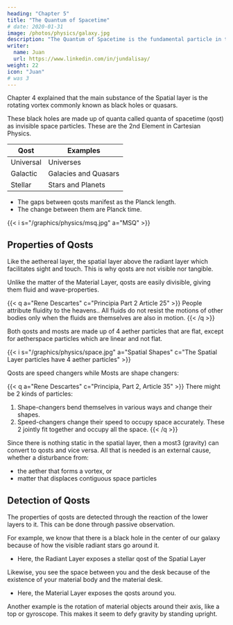 ```yaml
---
heading: "Chapter 5"
title: "The Quantum of Spacetime"
# date: 2020-01-31
image: /photos/physics/galaxy.jpg
description: "The Quantum of Spacetime is the fundamental particle in the Spatial Layer"
writer:
  name: Juan
  url: https://www.linkedin.com/in/jundalisay/
weight: 22
icon: "Juan"
# was 3
---
```



Chapter 4 explained that the main substance of the Spatial layer is the rotating vortex commonly known as black holes or quasars. 

These black holes are made up of quanta called quanta of spacetime (qost) as invisible space particles. These are the 2nd Element in Cartesian Physics.


Qost |  Examples
--- | ---
Universal | Universes
Galactic | Galacies and Quasars
Stellar | Stars and Planets


- The gaps between qosts manifest as the Planck length. 
- The change between them are Planck time. 


{{< i s="/graphics/physics/msq.jpg" a="MSQ" >}}


<!-- This leads to:
- Galactic gravity from a rotating qost1
- Stellar or Planetary gravity from a rotating qost2
- Centrifugal and centripetal forces from a rotating material object qost3 -->

<!-- ### Why are Galaxies both Qost and Qots?

We refer to galaxies as qosts when their nature is confined to a single universe or reality.

We refer to them as qots when their nature is compared to those of other universes or realities. 

Since the current sciences have no knowledge of the properties of other universes or realities, then we will refer to them as qosts. But after humans learn how to teleport to other galaxies then they will be referred to as qots.    

Like qoas (monads), qosts are above the Radiant Layer (Electromagnetism). This makes them likewise invisible and not tangible. For example, you see that there is a space between you and your desk, but you cannot see the properties of that space.

In ancient natural philosophy, this was called the metaphysical 'Air' Element that filled all of physical existence, preventing any Void in Nature.  -->


## Properties of Qosts

Like the aethereal layer, the spatial layer above the radiant layer which facilitates sight and touch. This is why qosts are not visible nor tangible.

Unlike the matter of the Material Layer, qosts are easily divisible, giving them fluid and wave-properties. 

{{< q a="Rene Descartes" c="Principia Part 2 Article 25" >}}
People attribute fluidity to the heavens.. All fluids do not resist the motions of other bodies only when the fluids are themselves are also in motion. 
{{< /q >}}


Both qosts and mosts are made up of 4 aether particles that are flat, except for aetherspace particles which are linear and not flat. 

{{< i s="/graphics/physics/space.jpg" a="Spatial Shapes" c="The Spatial Layer particles have 4 aether particles" >}}


Qosts are speed changers while Mosts are shape changers:

{{< q a="Rene Descartes" c="Principia, Part 2, Article 35" >}}
There might be 2 kinds of particles:
1. Shape-changers bend themselves in various ways and change their shapes.
2. Speed-changers change their speed to occupy space accurately. These 2 jointly fit together and occupy all the space.
{{< /q >}}


Since there is nothing static in the spatial layer, then a most3 (gravity) can convert to qosts and vice versa. All that is needed is an external cause, whether a disturbance from:
- the aether that forms a vortex, or 
- matter that displaces contiguous space particles



## Detection of Qosts

The properties of qosts are detected through the reaction of the lower layers to it. This can be done through passive observation.

<!-- :
- the upper aethereal layer as the changing of ideas through time and space  
- the lower layers as the reaction of light and material particles --> 

For example, we know that there is a black hole in the center of our galaxy because of how the visible radiant stars go around it. 
- Here, the Radiant Layer exposes a stellar qost of the Spatial Layer

Likewise, you see the space between you and the desk because of the existence of your material body and the material desk.
- Here, the Material Layer exposes the qosts around you. 

Another example is the rotation of material objects around their axis, like a top or gyroscope. This makes it seem to defy gravity by standing upright.  


<!-- From these, we can plainly see that the qosts around our table is very different from those in the supermassive black hole of a galaxy. 

In planets, a planetary qost is detected by the behavior of mass around it. 

The qost of a heavenly body in Physics is the Schwarzschild Radius of that body. For example, a galaxy's qost is the event horizon of its supermassive black hole. 

The qost of a planet such as the Earth is the Schwarzschild Radius of the Earth which is 1 centimeter, while that of the sun is 3 kilometers.
-->

<!-- ## Detection of Qots'

The properties of qots' are detected through the reaction of the body itself (the one with the qots). This can also be done by passive observation. 

However, the best method is to do active observation through probing. 
 -->